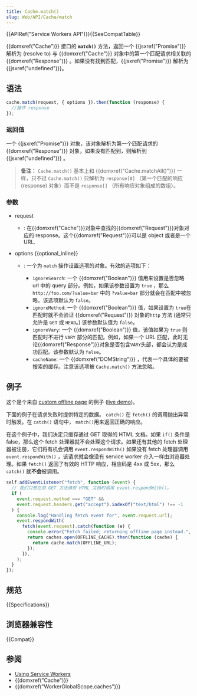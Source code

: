 ```yaml
---
title: Cache.match()
slug: Web/API/Cache/match
---
```


{{APIRef("Service Workers API")}}{{SeeCompatTable}}

{{domxref("Cache")}} 接口的 **`match()`** 方法，返回一个 {{jsxref("Promise")}} 解析为 (resolve to) 与 {{domxref("Cache")}} 对象中的第一个匹配请求相关联的{{domxref("Response")}} 。如果没有找到匹配，{{jsxref("Promise")}} 解析为 {{jsxref("undefined")}}。

## 语法

```js
cache.match(request, { options }).then(function (response) {
  //操作 response
});
```

### 返回值

一个 {{jsxref("Promise")}} 对象，该对象解析为第一个匹配请求的 {{domxref("Response")}} 对象，如果没有匹配到，则解析到 {{jsxref("undefined")}} 。

> **备注：** `Cache.match()` 基本上和 {{domxref("Cache.matchAll()")}} 一样，只不过 `Cache.match()` 只解析为 `response[0]` （第一个匹配的响应 (response) 对象）而不是 `response[]` （所有响应对象组成的数组）。

### 参数

- request
  - : 在{{domxref("Cache")}}对象中查找的{{domxref("Request")}}对象对应的 response。这个{{domxref("Request")}}可以是 object 或者是一个 URL.
- options {{optional_inline}}

  - : 一个为 `match` 操作设置选项的对象。有效的选项如下：

    - `ignoreSearch`: 一个 {{domxref("Boolean")}} 值用来设置是否忽略 url 中的 query 部分。例如，如果该参数设置为 `true` ，那么 `http://foo.com/?value=bar` 中的 `?value=bar` 部分就会在匹配中被忽略。该选项默认为 `false`。
    - `ignoreMethod`: 一个 {{domxref("Boolean")}} 值，如果设置为 `true`在匹配时就不会验证 {{domxref("Request")}} 对象的`http` 方法 (通常只允许是 `GET` 或 `HEAD`。) 该参数默认值为 `false`。
    - `ignoreVary`: 一个 {{domxref("Boolean")}} 值，该值如果为 `true` 则匹配时不进行 `VARY` 部分的匹配。例如，如果一个 URL 匹配，此时无论{{domxref("Response")}}对象是否包含`VARY`头部，都会认为是成功匹配。该参数默认为 `false`。
    - `cacheName`: 一个 {{domxref("DOMString")}} ，代表一个具体的要被搜索的缓存。注意该选项被 `Cache.match()` 方法忽略。

## 例子

这个是个来自 [custom offline page](https://github.com/GoogleChrome/samples/blob/gh-pages/service-worker/custom-offline-page/service-worker.js) 的例子 ([live demo](https://googlechrome.github.io/samples/service-worker/custom-offline-page/index.html))。

下面的例子在请求失败时提供特定的数据。 `catch()` 在 `fetch()` 的调用抛出异常时触发。在 `catch()` 语句中， `match()`用来返回正确的响应。

在这个例子中，我们决定只缓存通过 GET 取得的 HTML 文档。如果 `if()` 条件是 false，那么这个 fetch 处理器就不会处理这个请求。如果还有其他的 fetch 处理器被注册，它们将有机会调用 `event.respondWith()` 如果没有 fetch 处理器调用 `event.respondWith()` ，该请求就会像没有 service worker 介入一样由浏览器处理。如果 `fetch()` 返回了有效的 HTTP 响应，相应码是 4xx 或 5xx，那么`catch()` 就**不会**被调用。

```js
self.addEventListener("fetch", function (event) {
  // 我们只想在用 GET 方法请求 HTML 文档时调用 event.respondWith()。
  if (
    event.request.method === "GET" &&
    event.request.headers.get("accept").indexOf("text/html") !== -1
  ) {
    console.log("Handling fetch event for", event.request.url);
    event.respondWith(
      fetch(event.request).catch(function (e) {
        console.error("Fetch failed; returning offline page instead.", e);
        return caches.open(OFFLINE_CACHE).then(function (cache) {
          return cache.match(OFFLINE_URL);
        });
      }),
    );
  }
});
```

## 规范

{{Specifications}}

## 浏览器兼容性

{{Compat}}

## 参阅

- [Using Service Workers](/zh-CN/docs/Web/API/ServiceWorker_API/Using_Service_Workers)
- {{domxref("Cache")}}
- {{domxref("WorkerGlobalScope.caches")}}
